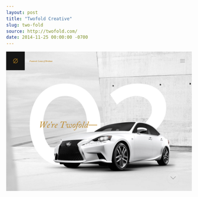 ```yaml
---
layout: post 
title: "Twofold Creative"
slug: two-fold
source: http://twofold.com/
date: 2014-11-25 00:00:00 -0700
---
```


<img src="/screenshots/two-fold.jpg">
